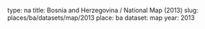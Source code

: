 type: na
title: Bosnia and Herzegovina / National Map (2013)
slug: places/ba/datasets/map/2013
place: ba
dataset: map
year: 2013
